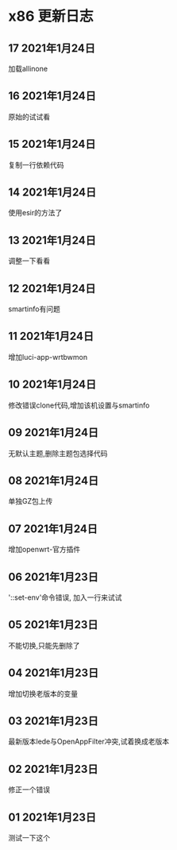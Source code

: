 # x86 更新日志

## 17 2021年1月24日

加载allinone

## 16 2021年1月24日

原始的试试看

## 15 2021年1月24日

复制一行依赖代码

## 14 2021年1月24日

使用esir的方法了

## 13 2021年1月24日

调整一下看看

## 12 2021年1月24日

smartinfo有问题

## 11 2021年1月24日

增加luci-app-wrtbwmon

## 10 2021年1月24日

修改错误clone代码,增加该机设置与smartinfo

## 09 2021年1月24日

无默认主题,删除主题包选择代码

## 08 2021年1月24日

单独GZ包上传

## 07 2021年1月24日

增加openwrt-官方插件

## 06 2021年1月23日

'::set-env'命令错误, 加入一行来试试

## 05 2021年1月23日

不能切换,只能先删除了

## 04 2021年1月23日

增加切换老版本的变量

## 03 2021年1月23日

最新版本lede与OpenAppFilter冲突,试着换成老版本

## 02 2021年1月23日

修正一个错误

## 01 2021年1月23日

测试一下这个

